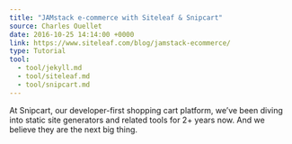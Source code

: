 ```yaml
---
title: "JAMstack e-commerce with Siteleaf & Snipcart"
source: Charles Ouellet
date: 2016-10-25 14:14:00 +0000
link: https://www.siteleaf.com/blog/jamstack-ecommerce/
type: Tutorial
tool:
  - tool/jekyll.md
  - tool/siteleaf.md
  - tool/snipcart.md
---
```

At Snipcart, our developer-first shopping cart platform, we’ve been diving into static site generators and related tools for 2+ years now. And we believe they are the next big thing.
